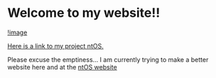 # Welcome to my website!!

[!image](https://user-images.githubusercontent.com/66440439/113936841-4aee2b80-97f0-11eb-93f8-384a4da34311.png)

[Here is a link to my project ntOS.](ntos1-0)

Please excuse the emptiness... I am currently trying to make a better website here and at the [ntOS website](ntos1-0)
